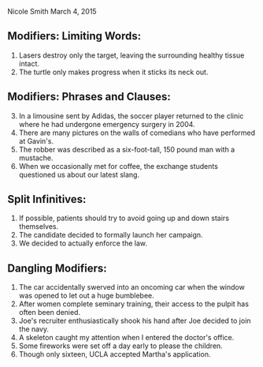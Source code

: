 Nicole Smith
March 4, 2015
## Modifiers: Limiting Words:

1. Lasers destroy only the target, leaving the surrounding healthy tissue intact.
2. The turtle only makes progress when it sticks its neck out.

## Modifiers: Phrases and Clauses:

3. In a limousine sent by Adidas, the soccer player returned to the clinic where he had undergone emergency surgery in 2004.
4. There are many pictures on the walls of comedians who have performed at Gavin's.
5. The robber was described as a six-foot-tall, 150 pound man with a mustache.
6. When we occasionally met for coffee, the exchange students questioned us about our latest slang.

## Split Infinitives:

1. If possible, patients should try to avoid going up and down stairs themselves.
2. The candidate decided to formally launch her campaign.
3. We decided to actually enforce the law.

## Dangling Modifiers:

1. The car accidentally swerved into an oncoming car when the window was opened to let out a huge bumblebee.
2. After women complete seminary training, their access to the pulpit has often been denied.
3. Joe's recruiter enthusiastically shook his hand after Joe decided to join the navy.
4. A skeleton caught my attention when I entered the doctor's office.
5. Some fireworks were set off a day early to please the children.
6. Though only sixteen, UCLA accepted Martha's application.